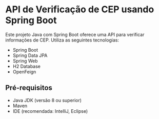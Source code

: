 # API de Verificação de CEP usando Spring Boot

Este projeto Java com Spring Boot oferece uma API para verificar informações de CEP. Utiliza as seguintes tecnologias:

- Spring Boot
- Spring Data JPA
- Spring Web
- H2 Database
- OpenFeign

## Pré-requisitos

- Java JDK (versão 8 ou superior)
- Maven
- IDE (recomendada: IntelliJ, Eclipse)




